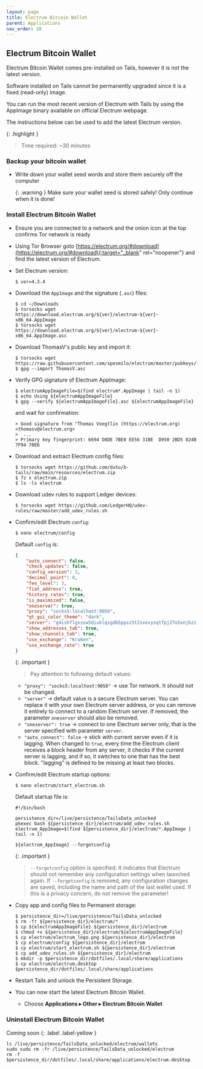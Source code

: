 ```yaml
---
layout: page
title: Electrum Bitcoin Wallet
parent: Applications
nav_order: 20
---
```


## Electrum Bitcoin Wallet

Electrum Bitcoin Wallet comes pre-installed on Tails, however it is not the latest version.

Software installed on Tails cannot be permanently upgraded since it is a fixed (read-only) image.

You can run the most recent version of Electrum with Tails by using the AppImage binary available on official Electrum webpage.

The instructions below can be used to add the latest Electrum version.

{: .highlight }
> Time required: ~30 minutes


### Backup your bitcoin wallet

* Write down your wallet seed words and store them securely off the computer

  {: .warning }
  Make sure your wallet seed is stored safely! Only continue when it is done!


### Install Electrum Bitcoin Wallet

* Ensure you are connected to a network and the onion icon at the top confirms Tor network is ready


* Using Tor Browser goto [https://electrum.org/#download](https://electrum.org/#download){:target="_blank" rel="noopener"} and find the latest version of Electrum.


* Set Electrum version:
  ```shell
  $ ver=4.3.4
  ```


* Download the `AppImage` and the signature (`.asc`) files:
  ```shell
  $ cd ~/Downloads
  $ torsocks wget https://download.electrum.org/${ver}/electrum-${ver}-x86_64.AppImage
  $ torsocks wget https://download.electrum.org/${ver}/electrum-${ver}-x86_64.AppImage.asc
  ```


* Download ThomasV's public key and import it:
  ```shell
  $ torsocks wget https://raw.githubusercontent.com/spesmilo/electrum/master/pubkeys/ThomasV.asc
  $ gpg --import ThomasV.asc
  ```


* Verify GPG signature of Electrum AppImage:
  ```shell
  $ electrumAppImageFile=$(find electrum*.AppImage | tail -n 1)
  $ echo Using ${electrumAppImageFile}
  $ gpg --verify ${electrumAppImageFile}.asc ${electrumAppImageFile}
  ```
  and wait for confirmation:
  ```shell
  > Good signature from "Thomas Voegtlin (https://electrum.org) <thomasv@electrum.org>
  >  ...
  > Primary key fingerprint: 6694 D8DE 7BE8 EE56 31BE  D950 2BD5 824B 7F94 70E6
  ```


* Download and extract Electrum config files:
  ```shell
  $ torsocks wget https://github.com/dutu/b-tails/raw/main/resources/electrum.zip
  $ 7z x electrum.zip
  $ ls -ls electrum
  ```


* Download udev rules to support Ledger devices:
  ```shell
  $ torsocks wget https://github.com/LedgerHQ/udev-rules/raw/master/add_udev_rules.sh
  ```


* Confirm/edit Electrum `config`:
  ```shell
  $ nano electrum/config
  ```
  Default `config` is:
  ```json
  {
      "auto_connect": false,
      "check_updates": false,
      "config_version": 3,
      "decimal_point": 8,
      "fee_level": 3,
      "fiat_address": true,
      "history_rates": true,
      "is_maximized": false,
      "oneserver": true,
      "proxy": "socks5:localhost:9050",
      "qt_gui_color_theme": "dark",
      "server": "g4ishflgsssw5diuklqsgdb5ppsz5t2sxevysqtfpj27o5xnjbzit4qd.onion:50002:s",
      "show_addresses_tab": true,
      "show_channels_tab": true,
      "use_exchange": "Kraken",
      "use_exchange_rate": true
  }
  ```
  
  {: .important }
  > Pay attention to following default values:
    * `"proxy": "socks5:localhost:9050"` -> use Tor network. It should not be changed.
    * `"server"` -> default value is a secure Electrum server. You can replace it with your own Electrum server address, or you can remove it entirely to connect to a random Electrum server. If removed, the parameter `oneserver` should also be removed.
    * `"oneserver": true`  -> connect to one Electrum server only, that is the server specified with parameter `server`.
    * `"auto_connect": false` -> stick with current server even if it is lagging. When changed to `true`, every time the Electrum client receives a block header from any server, it checks if the current server is lagging, and if so, it switches to one that has the best block. "lagging" is defined to be missing at least two blocks. 


* Confirm/edit Electrum startup options:
  ```shell
  $ nano electrum/start_electrum.sh
  ```
  Default startup file is:
  ```shell
  #!/bin/bash
  
  persistence_dir=/live/persistence/TailsData_unlocked
  pkexec bash ${persistence_dir}/electrum/add_udev_rules.sh  
  electrum_AppImage=$(find ${persistence_dir}/electrum/*.AppImage | tail -n 1)
  
  ${electrum_AppImage} --forgetconfig
  ```
  
  {: .important }
  > `--forgetconfig` option is specified. It indicates that Electrum should not remember any configuration settings when launched again. If `--forgetconfig` is removed, any configuration changes are saved, including the name and path of the last wallet used. If this is a privacy concern, do not remove the parameter!    


* Copy app and config files to Permanent storage:
  ```shell
  $ persistence_dir=/live/persistence/TailsData_unlocked
  $ rm -fr ${persistence_dir}/electrum/*
  $ cp ${electrumAppImageFile} ${persistence_dir}/electrum
  $ chmod +x ${persistence_dir}/electrum/${electrumAppImageFile}
  $ cp electrum/electrum_logo.png ${persistence_dir}/electrum
  $ cp electrum/config ${persistence_dir}/electrum
  $ cp electrum/start_electrum.sh ${persistence_dir}/electrum
  $ cp add_udev_rules.sh ${persistence_dir}/electrum
  $ mkdir -p $persistence_dir/dotfiles/.local/share/applications
  $ cp electrum/electrum.desktop $persistence_dir/dotfiles/.local/share/applications
  ```


* Restart Tails and unlock the Persistent Storage.


* You can now start the latest Electrum Bitcoin Wallet. 
  * Choose **Applications ▸ Other ▸ Electrum Bitcoin Wallet**



### Uninstall Electrum Bitcoin Wallet

Coming soon
{: .label .label-yellow }


```shell
ls /live/persistence/TailsData_unlocked/electrum/wallets
sudo sudo rm -fr /live/persistence/TailsData_unlocked/electrum
rm -f $persistence_dir/dotfiles/.local/share/applications/electrum.desktop
```